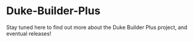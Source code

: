 # Duke-Builder-Plus
Stay tuned here to find out more about the Duke Builder Plus project, and eventual releases!
